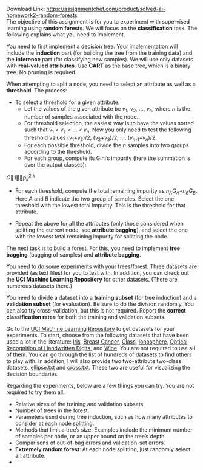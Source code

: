 Download Link: https://assignmentchef.com/product/solved-ai-homework2-random-forests
<br>
The objective of this assignment is for you to experiment with supervised learning using <strong>random forests</strong>. We will focus on the <strong>classification</strong> task. The following explains what you need to implement.

You need to first implement a decision tree. Your implementation will include the <strong>induction</strong> part (for building the tree from the training data) and the <strong>inference</strong> part (for classifying new samples). We will use only datasets with <strong>real-valued attributes</strong>. Use <strong>CART</strong> as the base tree, which is a binary tree. No pruning is required.

When attempting to split a node, you need to select an attribute as well as a <strong>threshold</strong>. The process:

<ul>

 <li>To select a threshold for a given attribute:

  <ul>

   <li>Let the values of the given attribute be <em>v</em><sub>1</sub>, <em>v</em><sub>2</sub>, …, <em>v</em><sub>n</sub>, where <em>n</em> is the number of samples associated with the node.</li>

   <li>For threshold selection, the easiest way is to have the values sorted such that <em>v</em><sub>1</sub> &lt; <em>v</em><sub>2</sub> &lt; … &lt; <em>v<sub>n</sub></em>. Now you only need to test the following threshold values (<em>v</em><sub>1</sub>+<em>v</em><sub>2</sub>)/2, (<em>v</em><sub>2</sub>+<em>v</em><sub>3</sub>)/2, …, (<em>v<sub>n</sub></em><sub>-1</sub>+<em>v<sub>n</sub></em>)/2.</li>

   <li>For each possible threshold, divide the <em>n</em> samples into two groups according to the threshold.</li>

   <li>For each group, compute its Gini’s impurity (here the summation is over the output classes):</li>

  </ul></li>

</ul>

<em>G</em>1<em>p<sub>k</sub></em><sup>2 </sup>         <em><sup>k </sup></em>

<ul>

 <li>For each threshold, compute the total remaining impurity as <em>n<sub>A</sub>G<sub>A</sub>+n<sub>B</sub>G<sub>B</sub></em>. Here <em>A</em> and <em>B</em> indicate the two group of samples. Select the one threshold with the lowest total impurity. This is the threshold for that attribute.</li>

</ul>

<ul>

 <li>Repeat the above for all the attributes (only those considered when splitting the current node; see <strong>attribute bagging</strong>), and select the one with the lowest total remaining impurity for splitting the node.</li>

</ul>

The next task is to build a forest. For this, you need to implement <strong>tree bagging</strong> (bagging of samples) and <strong>attribute bagging</strong>.

You need to do some experiments with your trees/forest. Three datasets are provided (as text files) for you to test with. In addition, you can check out the <strong>UCI Machine Learning Repository</strong> for other datasets. (There are numerous datasets there.)

You need to divide a dataset into a <strong>training subset</strong> (for tree induction) and a <strong>validation subset</strong> (for evaluation). Be sure to do the division randomly. You can also try cross-validation, but this is not required. Report the <strong>correct classification rates</strong> for both the training and validation subsets.

Go to the <u>UCI Machine Learning Repository</u> to get datasets for your experiments. To start, choose from the following datasets that have been used a lot in the literature: <u>Iris</u>, <u>Breast Cancer</u>, <u>Glass</u>, <u>Ionosphere</u>, <u>Optical</u> <u>Recognition of Handwritten Digits</u>, and <u>Wine</u>. You are not required to use all of them. You can go through the list of hundreds of datasets to find others to play with. In addition, I will also provide two two-attribute two-class datasets, <u>ellipse.txt</u> and <u>cross.txt</u>. These two are useful for visualizing the decision boundaries.

Regarding the experiments, below are a few things you can try. You are not required to try them all.

<ul>

 <li>Relative sizes of the training and validation subsets.</li>

 <li>Number of trees in the forest.</li>

 <li>Parameters used during tree induction, such as how many attributes to consider at each node splitting.</li>

 <li>Methods that limit a tree’s size. Examples include the minimum number of samples per node, or an upper bound on the tree’s depth.</li>

 <li>Comparisons of out-of-bag errors and validation-set errors.</li>

 <li><strong>Extremely random forest</strong>: At each node splitting, just randomly select an attribute.</li>

 <li></li>

</ul>